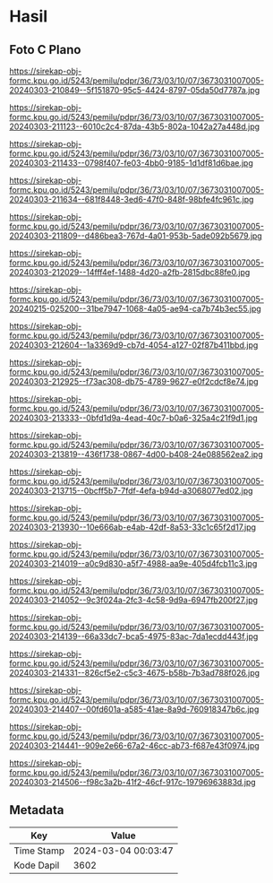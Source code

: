 # Hasil

## Foto C Plano

https://sirekap-obj-formc.kpu.go.id/5243/pemilu/pdpr/36/73/03/10/07/3673031007005-20240303-210849--5f151870-95c5-4424-8797-05da50d7787a.jpg

https://sirekap-obj-formc.kpu.go.id/5243/pemilu/pdpr/36/73/03/10/07/3673031007005-20240303-211123--6010c2c4-87da-43b5-802a-1042a27a448d.jpg

https://sirekap-obj-formc.kpu.go.id/5243/pemilu/pdpr/36/73/03/10/07/3673031007005-20240303-211433--0798f407-fe03-4bb0-9185-1d1df81d6bae.jpg

https://sirekap-obj-formc.kpu.go.id/5243/pemilu/pdpr/36/73/03/10/07/3673031007005-20240303-211634--681f8448-3ed6-47f0-848f-98bfe4fc961c.jpg

https://sirekap-obj-formc.kpu.go.id/5243/pemilu/pdpr/36/73/03/10/07/3673031007005-20240303-211809--d486bea3-767d-4a01-953b-5ade092b5679.jpg

https://sirekap-obj-formc.kpu.go.id/5243/pemilu/pdpr/36/73/03/10/07/3673031007005-20240303-212029--14fff4ef-1488-4d20-a2fb-2815dbc88fe0.jpg

https://sirekap-obj-formc.kpu.go.id/5243/pemilu/pdpr/36/73/03/10/07/3673031007005-20240215-025200--31be7947-1068-4a05-ae94-ca7b74b3ec55.jpg

https://sirekap-obj-formc.kpu.go.id/5243/pemilu/pdpr/36/73/03/10/07/3673031007005-20240303-212604--1a3369d9-cb7d-4054-a127-02f87b411bbd.jpg

https://sirekap-obj-formc.kpu.go.id/5243/pemilu/pdpr/36/73/03/10/07/3673031007005-20240303-212925--f73ac308-db75-4789-9627-e0f2cdcf8e74.jpg

https://sirekap-obj-formc.kpu.go.id/5243/pemilu/pdpr/36/73/03/10/07/3673031007005-20240303-213333--0bfd1d9a-4ead-40c7-b0a6-325a4c21f9d1.jpg

https://sirekap-obj-formc.kpu.go.id/5243/pemilu/pdpr/36/73/03/10/07/3673031007005-20240303-213819--436f1738-0867-4d00-b408-24e088562ea2.jpg

https://sirekap-obj-formc.kpu.go.id/5243/pemilu/pdpr/36/73/03/10/07/3673031007005-20240303-213715--0bcff5b7-7fdf-4efa-b94d-a3068077ed02.jpg

https://sirekap-obj-formc.kpu.go.id/5243/pemilu/pdpr/36/73/03/10/07/3673031007005-20240303-213930--10e666ab-e4ab-42df-8a53-33c1c65f2d17.jpg

https://sirekap-obj-formc.kpu.go.id/5243/pemilu/pdpr/36/73/03/10/07/3673031007005-20240303-214019--a0c9d830-a5f7-4988-aa9e-405d4fcb11c3.jpg

https://sirekap-obj-formc.kpu.go.id/5243/pemilu/pdpr/36/73/03/10/07/3673031007005-20240303-214052--9c3f024a-2fc3-4c58-9d9a-6947fb200f27.jpg

https://sirekap-obj-formc.kpu.go.id/5243/pemilu/pdpr/36/73/03/10/07/3673031007005-20240303-214139--66a33dc7-bca5-4975-83ac-7da1ecdd443f.jpg

https://sirekap-obj-formc.kpu.go.id/5243/pemilu/pdpr/36/73/03/10/07/3673031007005-20240303-214331--826cf5e2-c5c3-4675-b58b-7b3ad788f026.jpg

https://sirekap-obj-formc.kpu.go.id/5243/pemilu/pdpr/36/73/03/10/07/3673031007005-20240303-214407--00fd601a-a585-41ae-8a9d-760918347b6c.jpg

https://sirekap-obj-formc.kpu.go.id/5243/pemilu/pdpr/36/73/03/10/07/3673031007005-20240303-214441--909e2e66-67a2-46cc-ab73-f687e43f0974.jpg

https://sirekap-obj-formc.kpu.go.id/5243/pemilu/pdpr/36/73/03/10/07/3673031007005-20240303-214506--f98c3a2b-41f2-46cf-917c-19796963883d.jpg


## Metadata

| Key        | Value               |
| ---------- | ------------------- |
| Time Stamp | 2024-03-04 00:03:47 |
| Kode Dapil | 3602                |



